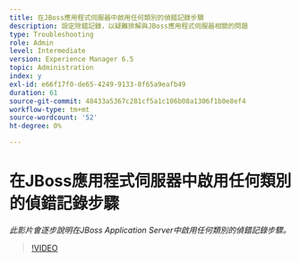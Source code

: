 ```yaml
---
title: 在JBoss應用程式伺服器中啟用任何類別的偵錯記錄步驟
description: 設定除錯記錄，以疑難排解與JBoss應用程式伺服器相關的問題
type: Troubleshooting
role: Admin
level: Intermediate
version: Experience Manager 6.5
topic: Administration
index: y
exl-id: e66f17f0-de65-4249-9133-8f65a9eafb49
duration: 61
source-git-commit: 48433a5367c281cf5a1c106b08a1306f1b0e8ef4
workflow-type: tm+mt
source-wordcount: '52'
ht-degree: 0%

---
```


# 在JBoss應用程式伺服器中啟用任何類別的偵錯記錄步驟

*此影片會逐步說明在JBoss Application Server中啟用任何類別的偵錯記錄步驟。*

>[!VIDEO](https://video.tv.adobe.com/v/335522?quality=12&learn=on)
